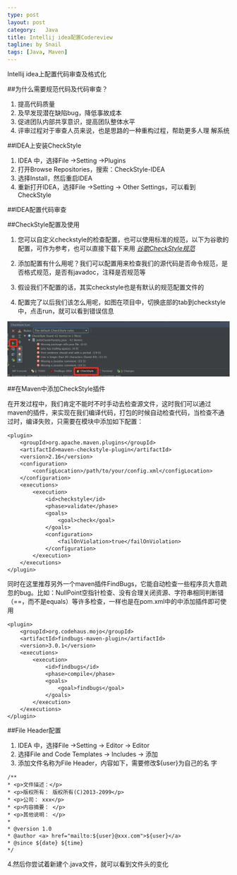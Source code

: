```yaml
---
type: post
layout: post
category:	Java
title: Intellij idea配置Codereview
tagline: by Snail
tags: [Java, Maven]
---
```


Intellij idea上配置代码审查及格式化

<!--more-->

##为什么需要规范代码及代码审查？

1. 提高代码质量
2. 及早发现潜在缺陷bug，降低事故成本
3. 促进团队内部共享意识，提高团队整体水平
4. 评审过程对于审查人员来说，也是思路的一种重构过程，帮助更多人理
解系统


##IDEA上安装CheckStyle

1. IDEA 中，选择File ->Setting ->Plugins
2. 打开Browse Repositories，搜索：CheckStyle-IDEA
3. 选择Install，然后重启IDEA
4. 重新打开IDEA，选择File ->Setting -> Other Settings，可以看到
CheckStyle


##IDEA配置代码审查

##CheckStyle配置及使用

1. 您可以自定义checkstyle的检查配置，也可以使用标准的规范，以下为谷歌的配置，可作为参考，也可以直接下载下来用
[*谷歌CheckStyle规范*](https://github.com/checkstyle/checkstyle/blob/master/src/main/resources/google_checks.xml)

2. 添加配置有什么用呢？我们可以配置用来检查我们的源代码是否命令规范，是否格式规范，是否有javadoc，注释是否规范等

3. 假设我们不配置的话，其实checkstyle也是有默认的规范配置文件的

4. 配置完了以后我们该怎么用呢，如图在项目中，切换底部的tab到checkstyle中，点击run，就可以看到错误信息

![](/img/2015-10-23-idea_codereview/idea_codereview_1.png)


##在Maven中添加CheckStyle插件

在开发过程中，我们肯定不能时不时手动去检查源文件，这时我们可以通过maven的插件，来实现在我们编译代码，打包的时候自动检查代码，当检查不通过时，编译失败，只需要在<build>模块中添加如下配置：

```
<plugin>
    <groupId>org.apache.maven.plugins</groupId>
    <artifactId>maven-checkstyle-plugin</artifactId>
    <version>2.16</version>
    <configuration>
        <configLocation>/path/to/your/config.xml</configLocation>
    </configuration>
    <executions>
        <execution>
            <id>checkstyle</id>
            <phase>validate</phase>
            <goals>
                <goal>check</goal>
            </goals>
            <configuration>
                <failOnViolation>true</failOnViolation>
            </configuration>
        </execution>
    </executions>
</plugin>
```


同时在这里推荐另外一个maven插件FindBugs，它能自动检查一些程序员大意疏忽的bug。比如：NullPoint空指针检查、没有合理关闭资源、字符串相同判断错（==，而不是equals）等许多检查，一样也是在pom.xml中的<build>中添加插件即可使用


```
<plugin>
    <groupId>org.codehaus.mojo</groupId>
    <artifactId>findbugs-maven-plugin</artifactId>
    <version>3.0.1</version>
    <executions>
        <execution>
            <id>findbugs</id>
            <phase>compile</phase>
            <goals>
                <goal>findbugs</goal>
            </goals>
        </execution>
    </executions>
</plugin>
```

##File Header配置

1. IDEA 中，选择File ->Setting -> Editor -> Editor
2. 选择File and Code Templates -> Includes -> 添加
3. 添加文件名称为File Header，内容如下，需要修改${user}为自己的名
字

```
/**
* <p>文件描述：</p>
* <p>版权所有： 版权所有(C)2013-2099</p>
* <p>公司： xxx</p>
* <p>内容摘要： </p>
* <p>其他说明： </p>
*
* @version 1.0
* @author <a> href="mailto:${user}@xxx.com">${user}</a>
* @since ${date} ${time}
*/
```
4.然后你尝试着新建个.java文件，就可以看到文件头的变化














